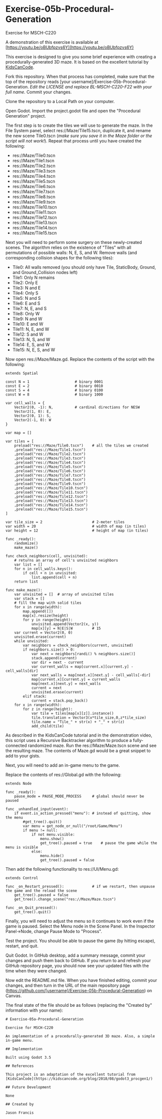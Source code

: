 # Exercise-05b-Procedural-Generation

Exercise for MSCH-C220

A demonstration of this exercise is available at [https://youtu.be/oBUbfpzvs6Y](https://youtu.be/oBUbfpzvs6Y)

This exercise is designed to give you some brief experience with creating a procedurally-generated 3D maze. It is based on the excellent tutorial by [KidsCanCode](https://kidscancode.org/blog/2018/08/godot3_procgen1/).

Fork this repository. When that process has completed, make sure that the top of the repository reads [your username]/Exercise-05b-Procedural-Generation. *Edit the LICENSE and replace BL-MSCH-C220-F22 with your full name.* Commit your changes.

Clone the repository to a Local Path on your computer.

Open Godot. Import the project.godot file and open the "Procedural Generation" project.

The first step is to create the tiles we will use to generate the maze. In the File System panel, select res://Maze/Tile15.tscn, duplicate it, and rename the new scene Tile0.tscn (*make sure you save it in the Maze folder or the script will not work!*). Repeat that process until you have created the following:
 * res://Maze/Tile0.tscn
 * res://Maze/Tile1.tscn
 * res://Maze/Tile2.tscn
 * res://Maze/Tile3.tscn
 * res://Maze/Tile4.tscn
 * res://Maze/Tile5.tscn
 * res://Maze/Tile6.tscn
 * res://Maze/Tile7.tscn
 * res://Maze/Tile8.tscn
 * res://Maze/Tile9.tscn
 * res://Maze/Tile10.tscn
 * res://Maze/Tile11.tscn
 * res://Maze/Tile12.tscn
 * res://Maze/Tile13.tscn
 * res://Maze/Tile14.tscn
 * res://Maze/Tile15.tscn

Next you will need to perform some surgery on these newly-created scenes. The algorithm relies on the existence of "Tiles" with all permutations of possible walls: N, E, S, and W. Remove walls (and corresponding collision shapes for the following tiles):
 * Tile0: All walls removed (you should only have Tile, StaticBody, Ground, and Ground_Collision nodes left)
 * Tile1: Only N remains
 * Tile2: Only E
 * Tile3: N and E
 * Tile4: Only S
 * Tile5: N and S
 * Tile6: E and S
 * Tile7: N, E, and S
 * Tile8: Only W
 * Tile9: N and W
 * Tile10: E and W
 * Tile11: N, E, and W
 * Tile12: S and W
 * Tile13: N, S, and W
 * Tile14: E, S, and W
 * Tile15: N, E, S, and W


Now open res://Maze/Maze.gd. Replace the contents of the script with the following:
```
extends Spatial

const N = 1 					# binary 0001
const E = 2 					# binary 0010
const S = 4 					# binary 0100
const W = 8 					# binary 1000

var cell_walls = {
	Vector2(0, -1): N, 			# cardinal directions for NESW
	Vector2(1, 0): E,
	Vector2(0, 1): S, 
	Vector2(-1, 0): W
}

var map = []

var tiles = [
	preload("res://Maze/Tile0.tscn")	# all the tiles we created
	,preload("res://Maze/Tile1.tscn")
	,preload("res://Maze/Tile2.tscn")
	,preload("res://Maze/Tile3.tscn")
	,preload("res://Maze/Tile4.tscn")
	,preload("res://Maze/Tile5.tscn")
	,preload("res://Maze/Tile6.tscn")
	,preload("res://Maze/Tile7.tscn")
	,preload("res://Maze/Tile8.tscn")
	,preload("res://Maze/Tile9.tscn")
	,preload("res://Maze/Tile10.tscn")
	,preload("res://Maze/Tile11.tscn")
	,preload("res://Maze/Tile12.tscn")
	,preload("res://Maze/Tile13.tscn")
	,preload("res://Maze/Tile14.tscn")
	,preload("res://Maze/Tile15.tscn")
]

var tile_size = 2 						# 2-meter tiles
var width = 20  						# width of map (in tiles)
var height = 12  						# height of map (in tiles)

func _ready():
	randomize()
	make_maze()
	
func check_neighbors(cell, unvisited):
	# returns an array of cell's unvisited neighbors
	var list = []
	for n in cell_walls.keys():
		if cell + n in unvisited:
			list.append(cell + n)
	return list
	
func make_maze():
	var unvisited = []  # array of unvisited tiles
	var stack = []
	# fill the map with solid tiles
	for x in range(width):
		map.append([])
		map[x].resize(height)
		for y in range(height):
			unvisited.append(Vector2(x, y))
			map[x][y] = N|E|S|W 		# 15
	var current = Vector2(0, 0)
	unvisited.erase(current)
	while unvisited:
		var neighbors = check_neighbors(current, unvisited)
		if neighbors.size() > 0:
			var next = neighbors[randi() % neighbors.size()]
			stack.append(current)
			var dir = next - current
			var current_walls = map[current.x][current.y] - cell_walls[dir]
			var next_walls = map[next.x][next.y] - cell_walls[-dir]
			map[current.x][current.y] = current_walls
			map[next.x][next.y] = next_walls
			current = next
			unvisited.erase(current)
		elif stack:
			current = stack.pop_back()
	for x in range(width):
		for z in range(height):
			var tile = tiles[map[x][z]].instance()
			tile.translation = Vector3(x*tile_size,0,z*tile_size)
			tile.name = "Tile_" + str(x) + "_" + str(z)
			add_child(tile)
```

As described in the KidsCanCode tutorial and in the demonstration video, this script uses a Recursive Backtracker algorithm to produce a fully-connected randomized maze. Run the res://Maze/Maze.tscn scene and see the resulting maze. The contents of Maze.gd would be a great snippet to add to your gists.

Next, you will need to add an in-game menu to the game.

Replace the contents of res://Global.gd with the following:
```
extends Node

func _ready():
	pause_mode = PAUSE_MODE_PROCESS		# global should never be paused

func _unhandled_input(event):
	if event.is_action_pressed("menu"):	# instead of quitting, show the menu
		#get_tree().quit()
		var menu = get_node_or_null("/root/Game/Menu")
		if menu != null:
			if not menu.visible:
				menu.show()
				get_tree().paused = true 	# pause the game while the menu is visible
			else:
				menu.hide()
				get_tree().paused = false
```

Then add the following functionality to res://UI/Menu.gd:
```
extends Control

func _on_Restart_pressed():				# if we restart, then unpause the game and the reload the scene
	get_tree().paused = false
	get_tree().change_scene("res://Maze/Maze.tscn")

func _on_Quit_pressed():
	get_tree().quit()
```

Finally, you will need to adjust the menu so it continues to work even if the game is paused. Select the Menu node in the Scene Panel. In the Inspector Panel->Node, change Pause Mode to "Process".

Test the project. You should be able to pause the game (by hitting escape), restart, and quit.

Quit Godot. In GitHub desktop, add a summary message, commit your changes and push them back to GitHub. If you return to and refresh your GitHub repository page, you should now see your updated files with the time when they were changed.

Now edit the README.md file. When you have finished editing, commit your changes, and then turn in the URL of the main repository page (https://github.com/[username]/Exercise-05b-Procedural-Generation) on Canvas.

The final state of the file should be as follows (replacing the "Created by" information with your name):
```
# Exercise-05a-Procedural-Generation

Exercise for MSCH-C220

An implementation of a procedurally-generated 3D maze. Also, a simple in-game menu.

## Implementation

Built using Godot 3.5

## References

This project is an adaptation of the excellent tutorial from [KidsCanCode](https://kidscancode.org/blog/2018/08/godot3_procgen1/)

## Future Development

None

## Created by 

Jason Francis
```